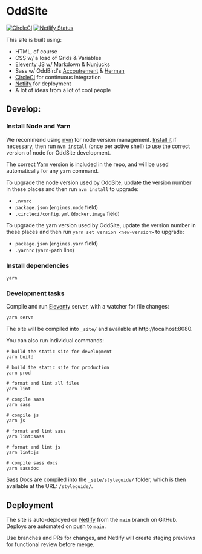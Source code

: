 # OddSite

[![CircleCI](https://circleci.com/gh/oddbird/oddleventy/tree/main.svg?style=svg)](https://circleci.com/gh/oddbird/oddleventy) [![Netlify Status](https://api.netlify.com/api/v1/badges/4f75b5a7-8412-4586-bad0-b4de64bb4f17/deploy-status)](https://app.netlify.com/sites/oddleventy/deploys)

This site is built using:

- HTML, of course
- CSS w/ a load of Grids & Variables
- [Eleventy](http://www.11ty.io) JS w/ Markdown & Nunjucks
- Sass w/ OddBird's [Accoutrement](https://www.oddbird.net/accoutrement/) &
  [Herman](https://www.oddbird.net/herman/)
- [CircleCI](https://circleci.com/) for continuous integration
- [Netlify](https://www.netlify.com/) for deployment
- A lot of ideas from a lot of cool people

## Develop:

### Install Node and Yarn

We recommend using [nvm](https://github.com/nvm-sh/nvm) for node version
management. [Install it](https://github.com/nvm-sh/nvm#installation-and-update)
if necessary, then run `nvm install` (once per active shell) to use the correct
version of node for OddSite development.

The correct [Yarn](https://yarnpkg.com/) version is included in the repo, and
will be used automatically for any `yarn` command.

To upgrade the node version used by OddSite, update the version number in these
places and then run `nvm install` to upgrade:

- `.nvmrc`
- `package.json` (`engines.node` field)
- `.circleci/config.yml` (`docker.image` field)

To upgrade the yarn version used by OddSite, update the version number in these
places and then run `yarn set version <new-version>` to upgrade:

- `package.json` (`engines.yarn` field)
- `.yarnrc` (`yarn-path` line)

### Install dependencies

```
yarn
```

### Development tasks

Compile and run [Eleventy](http://www.11ty.io) server, with a watcher for file
changes:

```
yarn serve
```

The site will be compiled into `_site/` and available at http://localhost:8080.

You can also run individual commands:

```
# build the static site for development
yarn build

# build the static site for production
yarn prod

# format and lint all files
yarn lint

# compile sass
yarn sass

# compile js
yarn js

# format and lint sass
yarn lint:sass

# format and lint js
yarn lint:js

# compile sass docs
yarn sassdoc
```

Sass Docs are compiled into the `_site/styleguide/` folder, which is then available
at the URL: `/styleguide/`.

## Deployment

The site is auto-deployed on [Netlify](https://www.netlify.com/) from the
`main` branch on GitHub. Deploys are automated on push to `main`.

Use branches and PRs for changes, and Netlify will create staging previews for
functional review before merge.
